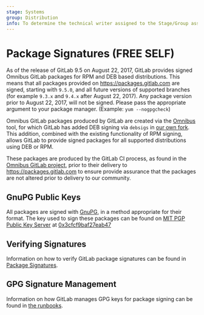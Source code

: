 ```yaml
---
stage: Systems
group: Distribution
info: To determine the technical writer assigned to the Stage/Group associated with this page, see https://about.gitlab.com/handbook/engineering/ux/technical-writing/#assignments
---
```


# Package Signatures **(FREE SELF)**

As of the release of GitLab 9.5 on August 22, 2017, GitLab provides signed Omnibus GitLab packages for RPM and DEB based distributions. This means that all packages provided on <https://packages.gitlab.com> are signed, starting with `9.5.0`, and all future versions of supported branches (for example `9.3.x` and `9.4.x` after August 22, 2017). Any package version prior to August 22, 2017, will not be signed. Please pass the appropriate argument to your package manager. (Example: `yum --nogpgcheck`)

Omnibus GitLab packages produced by GitLab are created via the [Omnibus](https://github.com/chef/omnibus) tool, for which GitLab has added DEB signing via `debsigs` in [our own fork](https://gitlab.com/gitlab-org/omnibus). This addition, combined with the existing functionality of RPM signing, allows GitLab to provide signed packages for all supported distributions using DEB or RPM.

These packages are produced by the GitLab CI process, as found in the  [Omnibus GitLab project](https://gitlab.com/gitlab-org/omnibus-gitlab/blob/master/.gitlab-ci.yml), prior to their delivery to <https://packages.gitlab.com> to ensure provide assurance that the packages are not altered prior to delivery to our community.

## GnuPG Public Keys

All packages are signed with [GnuPG](https://www.gnupg.org/), in a method appropriate for their format. The key used to sign these packages can be found on [MIT PGP Public Key Server](https://pgp.mit.edu) at [0x3cfcf9baf27eab47](https://pgp.mit.edu/pks/lookup?op=vindex&search=0x3CFCF9BAF27EAB47)

## Verifying Signatures

Information on how to verify GitLab package signatures can be found in [Package Signatures](https://docs.gitlab.com/omnibus/update/package_signatures.html).

## GPG Signature Management

Information on how GitLab manages GPG keys for package signing can be found in [the runbooks](https://gitlab.com/gitlab-com/runbooks/-/blob/master/docs/packaging/manage-package-signing-keys.md).
